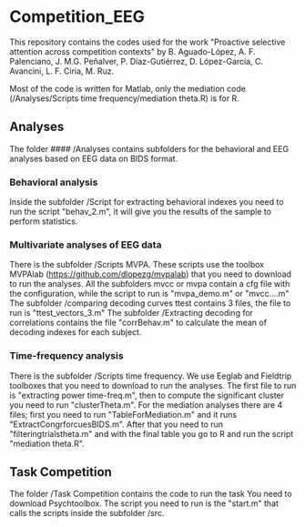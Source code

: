 # Competition_EEG
This repository contains the codes used for the work "Proactive selective attention across competition contexts" by B. Aguado-López, A. F. Palenciano, J. M.G. Peñalver, P. Díaz-Gutiérrez, D. López-García, C. Avancini, L. F. Ciria, M. Ruz. 

Most of the code is written for Matlab, only the mediation code (/Analyses/Scripts time frequency/mediation theta.R) is for R.

 ## Analyses 
 The folder #### /Analyses contains subfolders for the behavioral and EEG analyses based on EEG data on BIDS format.
  ### Behavioral analysis
  Inside the subfolder /Script for extracting behavioral indexes you need to run the script "behav_2.m", it will give you the results of the sample to perform statistics.
  ### Multivariate analyses of EEG data
There is the subfolder /Scripts MVPA. These scripts use the toolbox MVPAlab (https://github.com/dlopezg/mvpalab) that you need to download to run the analyses. All the subfolders mvcc or mvpa contain a cfg file with the configuration, while the script to run is "mvpa_demo.m" or "mvcc....m"
The subfolder /comparing decoding curves ttest contains 3 files, the file to run is "ttest_vectors_3.m"
The subfolder /Extracting decoding for correlations contains the file "corrBehav.m" to calculate the mean of decoding indexes for each subject.
   ### Time-frequency analysis
There is the subfolder /Scripts time frequency. We use Eeglab and Fieldtrip toolboxes that you need to download to run the analyses. The first file to run is "extracting power time-freq.m", then to compute the significant cluster you need to run "clusterTheta.m". For the mediation analyses there are 4 files; first you need to run "TableForMediation.m" and it runs "ExtractCongrforcuesBIDS.m". After that you need to run "filteringtrialstheta.m" and with the final table you go to R and run the script "mediation theta.R".


  ## Task Competition
 The folder /Task Competition contains the code to run the task
 You need to download Psychtoolbox. The script you need to run is the "start.m" that calls the scripts inside the subfolder /src.
